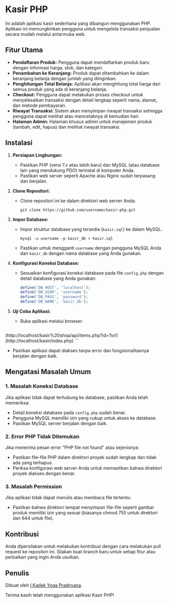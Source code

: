 # Kasir PHP

Ini adalah aplikasi kasir sederhana yang dibangun menggunakan PHP. Aplikasi ini memungkinkan pengguna untuk mengelola transaksi penjualan secara mudah melalui antarmuka web.

## Fitur Utama

- **Pendaftaran Produk:** Pengguna dapat mendaftarkan produk baru dengan informasi harga, stok, dan kategori.
- **Penambahan ke Keranjang:** Produk dapat ditambahkan ke dalam keranjang belanja dengan jumlah yang diinginkan.
- **Penghitungan Total Belanja:** Aplikasi akan menghitung total harga dari semua produk yang ada di keranjang belanja.
- **Checkout:** Pengguna dapat melakukan proses checkout untuk menyelesaikan transaksi dengan detail lengkap seperti nama, alamat, dan metode pembayaran.
- **Riwayat Transaksi:** Sistem akan menyimpan riwayat transaksi sehingga pengguna dapat melihat atau mencetaknya di kemudian hari.
- **Halaman Admin:** Halaman khusus admin untuk manajemen produk (tambah, edit, hapus) dan melihat riwayat transaksi.

## Instalasi

1. **Persiapan Lingkungan:**
   - Pastikan PHP (versi 7.x atau lebih baru) dan MySQL (atau database lain yang mendukung PDO) terinstal di komputer Anda.
   - Pastikan web server seperti Apache atau Nginx sudah terpasang dan berjalan.

2. **Clone Repositori:**
   - Clone repositori ini ke dalam direktori web server Anda:
     ```
     git clone https://github.com/username/kasir-php.git
     ```

3. **Impor Database:**
   - Impor struktur database yang tersedia (`kasir.sql`) ke dalam MySQL.
     ```
     mysql -u username -p kasir_db < kasir.sql
     ```
   - Pastikan untuk mengganti `username` dengan pengguna MySQL Anda dan `kasir_db` dengan nama database yang Anda gunakan.

4. **Konfigurasi Koneksi Database:**
   - Sesuaikan konfigurasi koneksi database pada file `config.php` dengan detail database yang Anda gunakan:
     ```php
     define('DB_HOST', 'localhost');
     define('DB_USER', 'username');
     define('DB_PASS', 'password');
     define('DB_NAME', 'kasir_db');
     ```

5. **Uji Coba Aplikasi:**
   - Buka aplikasi melalui browser:
     ```
(http://localhost/kasir%20shop/api/items.php?id=1\n!) (http://localhost/kasir/index.php)
     ```
   - Pastikan aplikasi dapat diakses tanpa error dan fungsionalitasnya berjalan dengan baik.

## Mengatasi Masalah Umum

### 1. Masalah Koneksi Database

Jika aplikasi tidak dapat terhubung ke database, pastikan Anda telah memeriksa:
   - Detail koneksi database pada `config.php` sudah benar.
   - Pengguna MySQL memiliki izin yang cukup untuk akses ke database.
   - Pastikan MySQL server berjalan dengan baik.

### 2. Error PHP Tidak Ditemukan

Jika menerima pesan error "PHP file not found" atau sejenisnya:
   - Pastikan file-file PHP dalam direktori proyek sudah lengkap dan tidak ada yang terhapus.
   - Periksa konfigurasi web server Anda untuk memastikan bahwa direktori proyek diakses dengan benar.

### 3. Masalah Permission

Jika aplikasi tidak dapat menulis atau membaca file tertentu:
   - Pastikan bahwa direktori tempat menyimpan file-file seperti gambar produk memiliki izin yang sesuai (biasanya chmod 755 untuk direktori dan 644 untuk file).

## Kontribusi

Anda dipersilakan untuk melakukan kontribusi dengan cara melakukan pull request ke repositori ini. Silakan buat branch baru untuk setiap fitur atau perbaikan yang ingin Anda usulkan.

## Penulis

Dibuat oleh [I Kadek Yoga Pradnyana](https://github.com/username).

Terima kasih telah menggunakan aplikasi Kasir PHP!
